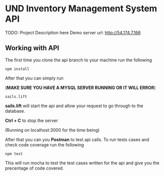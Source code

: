 # UND Inventory Management System API

TODO: Project Description here
Demo server url: http://54.174.7.166

## Working with API

The first time you clone the api branch to your machine run the following

```
npm install
```

After that you can simply run 

(**MAKE SURE YOU HAVE A MYSQL SERVER RUNNING OR IT WILL ERROR**)

```
sails.lift
```

**sails.lift** will start the api and allow your request to go through to the database. 

**Ctrl + C** to stop the server

(Running on localhost:3000 for the time being) 

After that you can you **Postman** to test api calls. To run tests cases and check code coverage run the following

```
npm test
```

This will run mocha to test the test cases written for the api and give you the precentage of code covered.
